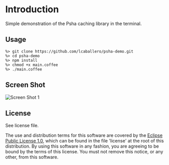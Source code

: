 # Introduction

Simple demonstration of the Psha caching library in the terminal.

## Usage

```
%> git clone https://github.com/lcaballero/psha-demo.git
%> cd psha-demo
%> npm install
%> chmod +x main.coffee
%> ./main.coffee
```

## Screen Shot

![Screen Shot 1](https://raw.githubusercontent.com/lcaballero/psha-demo/master/files/images/screen-shot-2014-09-03.png, "Screen Shot")

## License

See license file.

The use and distribution terms for this software are covered by the
[Eclipse Public License 1.0][EPL-1], which can be found in the file 'license' at the
root of this distribution. By using this software in any fashion, you are
agreeing to be bound by the terms of this license. You must not remove this
notice, or any other, from this software.


[EPL-1]: http://opensource.org/licenses/eclipse-1.0.txt

